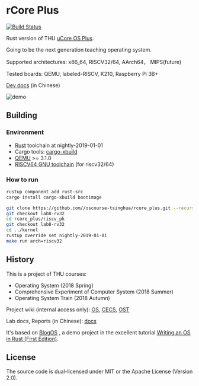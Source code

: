 # rCore Plus

[![Build Status](https://travis-ci.org/oscourse-tsinghua/RustOS.svg?branch=lab8-rv32)](https://travis-ci.org/oscourse-tsinghua/RustOS)

Rust version of THU [uCore OS Plus](https://github.com/chyyuu/ucore_os_plus).

Going to be the next generation teaching operating system.

Supported architectures: x86_64, RISCV32/64, AArch64， MIPS(future)

Tested boards: QEMU, labeled-RISCV, K210, Raspberry Pi 3B+

[Dev docs](https://rucore.gitbook.io/rust-os-docs/) (in Chinese)

![demo](./docs/2_OSLab/os2atc/demo.png)

## Building

### Environment

* [Rust](https://www.rust-lang.org) toolchain at nightly-2019-01-01
* Cargo tools: [cargo-xbuild](https://github.com/rust-osdev/cargo-xbuild)
* [QEMU](https://www.qemu.org) >= 3.1.0
* [RISCV64 GNU toolchain](https://www.sifive.com/boards) (for riscv32/64)


### How to run

```bash
rustup component add rust-src
cargo install cargo-xbuild bootimage
```

```bash
git clone https://github.com//oscourse-tsinghua/rcore_plus.git --recursive
git checkout lab8-rv32
cd rcore_plus/riscv_pk
git checkout lab8-rv32
cd ../kernel
rustup override set nightly-2019-01-01
make run arch=riscv32
```

## History

This is a project of THU courses:

* Operating System (2018 Spring) 
* Comprehensive Experiment of Computer System (2018 Summer)
* Operating System Train (2018 Autumn)

Project wiki (internal access only): [OS](http://os.cs.tsinghua.edu.cn/oscourse/OS2018spring/projects/g11), [CECS](http://os.cs.tsinghua.edu.cn/oscourse/csproject2018/group05), [OST](http://os.cs.tsinghua.edu.cn/oscourse/OsTrain2018)

Lab docs, Reports (in Chinese): [docs](./docs)

It's based on [BlogOS](https://github.com/phil-opp/blog_os) , a demo project in the excellent tutorial [Writing an OS in Rust (First Edition)](https://os.phil-opp.com/first-edition/).

## License

The source code is dual-licensed under MIT or the Apache License (Version 2.0).
